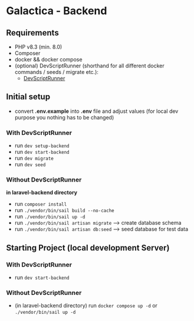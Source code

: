 # Galactica - Backend

## Requirements
- PHP v8.3 (min. 8.0)
- Composer
- docker && docker compose
- (optional) DevScriptRunner (shorthand for all different docker commands / seeds / migrate etc.):
    - [DevScriptRunner](https://github.com/sandstorm/dev-script-runner)

## Initial setup
- convert **.env.example** into **.env** file and adjust values (for local dev purpose you nothing has to be changed)

### With DevScriptRunner
- run `dev setup-backend`
- run `dev start-backend`
- run `dev migrate`
- run `dev seed`

### Without DevScriptRunner
**in laravel-backend directory**
- run `composer install`
- run `./vendor/bin/sail build --no-cache`
- run `./vendor/bin/sail up -d`
- run `./vendor/bin/sail artisan migrate` --> create database schema
- run `./vendor/bin/sail artisan db:seed` --> seed database for test data

## Starting Project (local development Server)
### With DevScriptRunner
- run `dev start-backend`

### Without DevScriptRunner
- (in laravel-backend directory) run `docker compose up -d` or `./vendor/bin/sail up -d`



